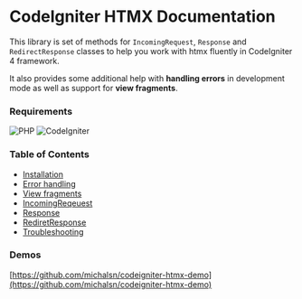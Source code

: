 # CodeIgniter HTMX Documentation

This library is set of methods for `IncomingRequest`, `Response` and `RedirectResponse` classes to help you work with htmx fluently in CodeIgniter 4 framework.

It also provides some additional help with **handling errors** in development mode as well as support for **view fragments**.

### Requirements

![PHP](https://img.shields.io/badge/PHP-%5E8.0-blue)
![CodeIgniter](https://img.shields.io/badge/CodeIgniter-%5E4.3-blue)

### Table of Contents

* [Installation](installation.md)
* [Error handling](error_handling.md)
* [View fragments](view_fragments.md)
* [IncomingReqeuest](incoming_request.md)
* [Response](response.md)
* [RediretResponse](redirect_response.md)
* [Troubleshooting](troubleshooting.md)

### Demos

[https://github.com/michalsn/codeigniter-htmx-demo](https://github.com/michalsn/codeigniter-htmx-demo)
